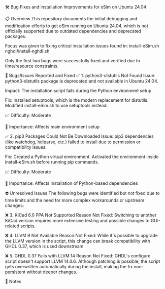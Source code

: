 🛠️ Bug Fixes and Installation Improvements for eSim on Ubuntu 24.04

📋 Overview
This repository documents the initial debugging and modification efforts to get eSim running on Ubuntu 24.04, which is not officially supported due to outdated dependencies and deprecated packages.

Focus was given to fixing critical installation issues found in:
install-eSim.sh
nghdl/install-nghdl.sh

Only the first two bugs were successfully fixed and verified due to time/resource constraints.

🐞 Bugs/Issues Reported and Fixed
✅ 1. python3-distutils Not Found 
Issue: python3-distutils package is deprecated and not available in Ubuntu 24.04.

Impact: The installation script fails during the Python environment setup.

Fix:
Installed setuptools, which is the modern replacement for distutils.
Modified install-eSim.sh to use setuptools instead.

📈 Difficulty: Moderate

📌 Importance: Affects main environment setup

✅ 2. pip3 Packages Could Not Be Downloaded
Issue: pip3 dependencies (like watchdog, hdlparse, etc.) failed to install due to permission or compatibility issues.

Fix:
Created a Python virtual environment.
Activated the environment inside install-eSim.sh before running pip commands.

📈 Difficulty: Moderate

📌 Importance: Affects installation of Python-based dependencies

⛔ Unresolved Issues
The following bugs were identified but not fixed due to time limits and the need for more complex workarounds or upstream changes:

❌ 3. KiCad 6.0 PPA Not Supported
Reason Not Fixed: Switching to another KiCad version requires more extensive testing and possible changes to GUI-related scripts.

❌ 4. LLVM 9 Not Available
Reason Not Fixed: While it's possible to upgrade the LLVM version in the script, this change can break compatibility with GHDL 0.37, which is used downstream.

❌ 5. GHDL 0.37 Fails with LLVM 14
Reason Not Fixed: GHDL's configure script doesn't support LLVM 14.0.6. Although patching is possible, the script gets overwritten automatically during the install, making the fix non-persistent without deeper changes.

📝 Notes
